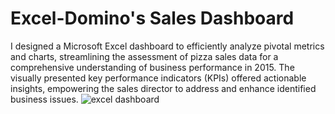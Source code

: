 # Excel-Domino's Sales Dashboard
I designed a Microsoft Excel dashboard to efficiently analyze pivotal metrics and charts, streamlining the assessment of pizza sales data for a comprehensive understanding of business performance in 2015. The visually presented key performance indicators (KPIs) offered actionable insights, empowering the sales director to address and enhance identified business issues.
![excel dashboard](https://github.com/AbhishekBiradar22/Excel-Dashboard/assets/167090355/0f928fd4-aa4a-43c7-b71a-8be492eda7bc)

